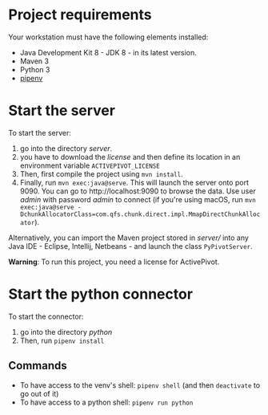 # Project requirements

Your workstation must have the following elements installed:

- Java Development Kit 8 - JDK 8 - in its latest version.
- Maven 3
- Python 3
- [pipenv](https://pipenv.readthedocs.io/en/latest/#install-pipenv-today)

# Start the server

To start the server:

1.  go into the directory _server_.
2.  you have to download the _license_ and then define its location in an environment variable `ACTIVEPIVOT_LICENSE`
3.  Then, first compile the project using `mvn install`.
4.  Finally, run `mvn exec:java@serve`. This will launch the server onto port 9090. You can go to http://localhost:9090 to browse the data. Use user _admin_ with password _admin_ to connect (if you're using macOS, run `mvn exec:java@serve -DchunkAllocatorClass=com.qfs.chunk.direct.impl.MmapDirectChunkAllocator`).

Alternatively, you can import the Maven project stored in _server/_ into any Java IDE - Eclipse, Intellij, Netbeans - and launch the class `PyPivotServer`.

**Warning**: To run this project, you need a license for ActivePivot.

# Start the python connector

To start the connector:

1. go into the directory _python_
2. Then, run `pipenv install`

## Commands

- To have access to the venv's shell: `pipenv shell` (and then `deactivate` to go out of it)
- To have access to a python shell: `pipenv run python`
